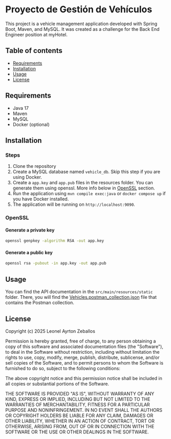 # Proyecto de Gestión de Vehículos

This project is a vehicle management application developed with Spring Boot, Maven, and MySQL.
It was created as a challenge for the Back End Engineer position at myHotel.

## Table of contents

- [Requirements](#requirements)
- [Installation](#installation)
- [Usage](#usage)
- [License](#license)

## Requirements

- Java 17
- Maven
- MySQL
- Docker (optional)

## Installation

### Steps

1. Clone the repository
2. Create a MySQL database named `vehicle_db`. Skip this step if you are using Docker.
3. Create a `app.key` and `app.pub` files in the resources folder. You can generate them using openssl. More info below
   in [OpenSSL](#openssl) section.
4. Run the application using `mvn compile exec:java` or `docker compose up` if you have Docker installed.
5. The application will be running on `http://localhost:9090`.

### OpenSSL

#### Generate a private key

```bash
openssl genpkey -algorithm RSA -out app.key
```

#### Generate a public key

```bash
openssl rsa -pubout -in app.key -out app.pub
```

## Usage

You can find the API documentation in the `src/main/resources/static` folder.
There, you will find the [Vehicles.postman_collection.json](src/main/resources/static/Vehicles.postman_collection.json)
file that contains the Postman collection.

## License

Copyright (c) 2025 Leonel Ayrton Zeballos

Permission is hereby granted, free of charge, to any person obtaining a copy
of this software and associated documentation files (the "Software"), to deal
in the Software without restriction, including without limitation the rights
to use, copy, modify, merge, publish, distribute, sublicense, and/or sell
copies of the Software, and to permit persons to whom the Software is
furnished to do so, subject to the following conditions:

The above copyright notice and this permission notice shall be included in all
copies or substantial portions of the Software.

THE SOFTWARE IS PROVIDED "AS IS", WITHOUT WARRANTY OF ANY KIND, EXPRESS OR
IMPLIED, INCLUDING BUT NOT LIMITED TO THE WARRANTIES OF MERCHANTABILITY,
FITNESS FOR A PARTICULAR PURPOSE AND NONINFRINGEMENT. IN NO EVENT SHALL THE
AUTHORS OR COPYRIGHT HOLDERS BE LIABLE FOR ANY CLAIM, DAMAGES OR OTHER
LIABILITY, WHETHER IN AN ACTION OF CONTRACT, TORT OR OTHERWISE, ARISING FROM,
OUT OF OR IN CONNECTION WITH THE SOFTWARE OR THE USE OR OTHER DEALINGS IN THE
SOFTWARE.
